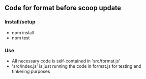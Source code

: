 ## Code for format before scoop update

### Install/setup

-   npm install
-   npm test

### Use

-   All necessary code is self-contained in 'src/format.js'
-   'src/index.js' is just running the code in format.js for testing and tinkering purposes
